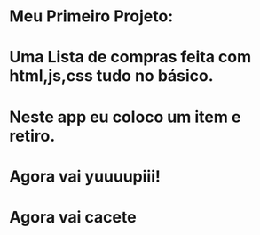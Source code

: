 # Meu Primeiro Projeto: 
# Uma Lista de compras feita com html,js,css tudo no básico.
# Neste app eu coloco um item e retiro.
# Agora vai yuuuupiii!
# Agora vai cacete

